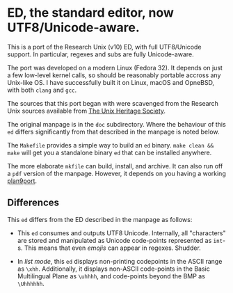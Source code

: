 # ED, the standard editor, now UTF8/Unicode-aware.

This is a port of the Research Unix (v10) ED, with full UTF8/Unicode
support. In particular, regexes and subs are fully Unicode-aware.

The port was developed on a modern Linux (Fedora 32). It
depends on just a few low-level kernel calls, so should be reasonably
portable accross any Unix-like OS.
I have successfully built it on Linux, macOS and OpneBSD, with both
`clang` and `gcc`.

The sources that this port began with were scavenged from the
Research Unix sources available from
[The Unix Heritage Society](https://tuhs.org/).

The original manpage is in the `doc` subdirectory.
Where the behaviour of this `ed` differs significantly from
that described in the manpage is noted below.

The `Makefile` provides a simple way to build an `ed` binary.
`make clean && make` will get you a standalone binary `ed` that
can be installed anywhere.

The more elaborate `mkfile` can build, install, and archive.
It can also run off a `pdf` version of the manpage. However, it
depends on you having a working [plan9port](https://github.com/9fans/plan9port).

## Differences

This `ed` differs from the ED described in the manpage as follows:

+ This `ed` consumes and outputs UTF8 Unicode. Internally, all
  "characters" are stored and manipulated as Unicode code-points
  represented as `int`-s. This means that even
  _emojis_ can appear in regexes. Shudder.

+ In *list mode*, this `ed` displays non-printing codepoints in the
  ASCII range as `\xhh`. Additionally, it displays non-ASCII
  code-points in the Basic Multilingual Plane as `\uhhhh`, and
  code-points beyond the BMP as `\Uhhhhhh`.
